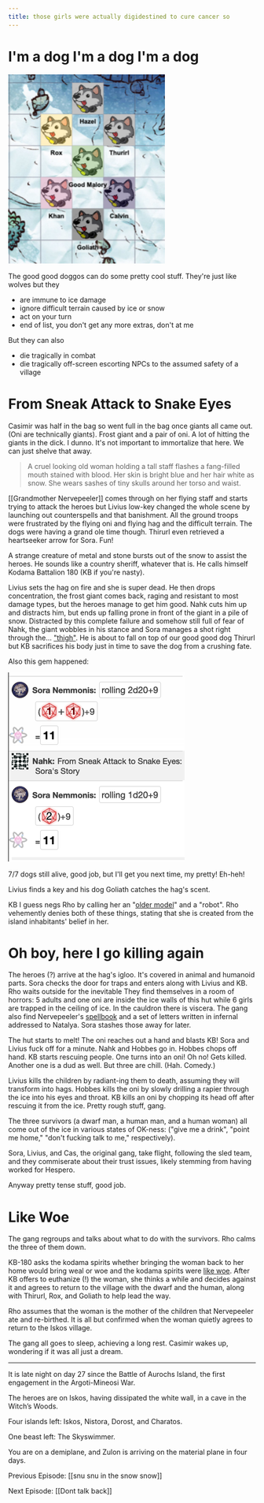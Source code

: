 ```yaml
---
title: those girls were actually digidestined to cure cancer so
---
```


# I'm a dog I'm a dog I'm a dog

![Sled team](assets/sleddogs.png)

The good good doggos can do some pretty cool stuff. They're just like wolves but they 

- are immune to ice damage
- ignore difficult terrain caused by ice or snow
- act on your turn
- end of list, you don't get any more extras, don't at me

But they can also

- die tragically in combat
- die tragically off-screen escorting NPCs to the assumed safety of a village

# From Sneak Attack to Snake Eyes

Casimir was half in the bag so went full in the bag once giants all came out. (Oni are technically giants). Frost giant and a pair of oni. A lot of hitting the giants in the dick. I dunno. It's not important to immortalize that here. We can just shelve that away. 

> A cruel looking old woman holding a tall staff flashes a fang-filled mouth stained with blood. Her skin is bright blue and her hair white as snow. She wears sashes of tiny skulls around her torso and waist. 

[[Grandmother Nervepeeler]] comes through on her flying staff and starts trying to attack the heroes but Livius low-key changed the whole scene by launching out counterspells and that banishment. All the ground troops were frustrated by the flying oni and flying hag and the difficult terrain. The dogs were having a grand ole time though. Thirurl even retrieved a heartseeker arrow for Sora. Fun!

A strange creature of metal and stone bursts out of the snow to assist the heroes. He sounds like a country sheriff, whatever that is. He calls himself Kodama Battalion 180 (KB if you're nasty).

Livius sets the hag on fire and she is super dead. He then drops concentration, the frost giant comes back, raging and resistant to most damage types, but the heroes manage to get him good. Nahk cuts him up and distracts him, but ends up falling prone in front of the giant in a pile of snow. Distracted by this complete failure and somehow still full of fear of Nahk, the giant wobbles in his stance and Sora manages a shot right through the... ["thigh"](https://en.wikipedia.org/wiki/Dolorous_Stroke). He is about to fall on top of our good good dog Thirurl but KB sacrifices his body just in time to save the dog from a crushing fate. 

Also this gem happened:

![Classic Sora](assets/classicsora.png)

7/7 dogs still alive, good job, but I'll get you next time, my pretty! Eh-heh!

Livius finds a key and his dog Goliath catches the hag's scent. 

KB I guess negs Rho by calling her an "[older model](https://giphy.com/gifs/26FfatYdPS04FLswU/html5)" and a "robot". Rho vehemently denies both of these things, stating that she is created from the island inhabitants' belief in her.

# Oh boy, here I go killing again

The heroes (?) arrive at the hag's igloo. It's covered in animal and humanoid parts. Sora checks the door for traps and enters along with Livius and KB. Rho waits outside for the inevitable They find themselves in a room of horrors: 5 adults and one oni are inside the ice walls of this hut while 6 girls are trapped in the ceiling of ice. In the cauldron there is viscera. The gang also find Nervepeeler's [spellbook](https://www.dndbeyond.com/monsters/bheur-hag) and a set of letters written in infernal addressed to Natalya. Sora stashes those away for later. 

The hut starts to melt! The oni reaches out a hand and blasts KB! Sora and Livius fuck off for a minute. Nahk and Hobbes go in. Hobbes chops off hand. KB starts rescuing people. One turns into an oni! Oh no! Gets killed. Another one is a dud as well. But three are chill. (Hah. Comedy.) 

Livius kills the children by radiant-ing them to death, assuming they will transform into hags. Hobbes kills the oni by slowly drilling a rapier through the ice into his eyes and throat. KB kills an oni by chopping its head off after rescuing it from the ice. Pretty rough stuff, gang.

The three survivors (a dwarf man, a human man, and a human woman) all come out of the ice in various states of OK-ness: ("give me a drink", "point me home," "don't fucking talk to me," respectively).

Sora, Livius, and Cas, the original gang, take flight, following the sled team, and they commiserate about their trust issues, likely stemming from having worked for Hespero. 

Anyway pretty tense stuff, good job.

# Like Woe

The gang regroups and talks about what to do with the survivors. Rho calms the three of them down. 

KB-180 asks the kodama spirits whether bringing the woman back to her home would bring weal or woe and the kodama spirits were [like woe](https://www.youtube.com/watch?v=EC5LzftfcjI). After KB offers to euthanize (!) the woman, she thinks a while and decides against it and agrees to return to the village with the dwarf and the human, along with Thirurl, Rox, and Goliath to help lead the way. 

Rho assumes that the woman is the mother of the children that Nervepeeler ate and re-birthed. It is all but confirmed when the woman quietly agrees to return to the Iskos village.

The gang all goes to sleep, achieving a long rest. Casimir wakes up, wondering if it was all just a dream. 

---
It is late night on day 27 since the Battle of Aurochs Island, the first engagement in the Argoti-Mineosi War.

The heroes are on Iskos, having dissipated the white wall, in a cave in the Witch’s Woods.

Four islands left: Iskos, Nistora, Dorost, and Charatos.

One beast left: The Skyswimmer.

You are on a demiplane, and Zulon is arriving on the material plane in four days.


Previous Episode: [[snu snu in the snow snow]]

Next Episode: [[Dont talk back]]